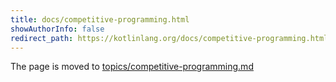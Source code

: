 ```yaml
---
title: docs/competitive-programming.html
showAuthorInfo: false
redirect_path: https://kotlinlang.org/docs/competitive-programming.html
---
```


The page is moved to [topics/competitive-programming.md](../../../docs/topics/competitive-programming.md)
